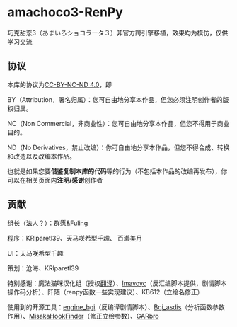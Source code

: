 # amachoco3-RenPy

巧克甜恋3（あまいろショコラータ３）非官方跨引擎移植，效果均为模仿，仅供学习交流

## 协议

本库的协议为[CC-BY-NC-ND 4.0](https://github.dev/KlparetlR/amachoco3-RenPy/LICENSE)，即

BY（Attribution，署名归属）：您可自由地分享本作品，但您必须注明创作者的版权归属。

NC（Non Commercial，非商业性）：您可自由地分享本作品，但您不得用于商业目的。

ND（No Derivatives，禁止改编）：你可自由地分享本作品，但您不得合成、转换和改造以及改编本作品。

也就是如果您要**借鉴复制本库的代码**等的行为（不包括本作品的改编再发布），你可以在相关页面内**注明/感谢**创作者

## 贡献

组长（法人？）：群愿&Fuling

程序：KRlparetl39、天马咲希型千趣、 百濑美月

UI：天马咲希型千趣

策划：沧海、KRlparetl39

特别感谢：魔法猫咪汉化组（授权[翻译](https://github.com/mahouNyanko/amachoco3-l10n)）、[Imavoyc](https://github.com/Imavoyc)（反汇编脚本提供，剧情脚本操作码分析）、阡陌（renpy函数一些实现建议）、KB612（立绘名修正）


使用到的开源工具：[engine_bgi](https://github.com/KlparetlR/engine_bgi)（反编译剧情脚本）、[Bgi_asdis](https://github.com/KlparetlR/Bgi_asdis)（分析函数参数作用）、[MisakaHookFinder](https://github.com/hanmin0822/MisakaHookFinder)（修正立绘参数）、[GARbro](https://github.com/morkt/GARbro)
